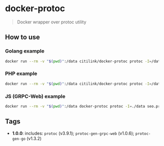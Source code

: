 docker-protoc
=============
> Docker wrapper over protoc utility

How to use
----------

### Golang example
```bash
docker run --rm -v "$(pwd)":/data citilink/docker-protoc protoc -I=/data/ *.proto --go_out=plugins=grpc:/data/
```

### PHP example
```bash
docker run --rm -v "$(pwd)":/data citilink/docker-protoc protoc -I=/data/ *.proto --php_out=/data/
```

### JS (GRPC-Web) example
```bash
docker run --rm -v "$(pwd)":/data docker-protoc protoc -I=./data seo.proto --js_out=import_style=commonjs:./data --grpc-web_out=import_style=commonjs,mode=grpcwebtext:./data
```

Tags
----

 * **1.0.0**: includes: `protoc` (v3.9.1); `protoc-gen-grpc-web` (v1.0.6); `protoc-gen-go` (v1.3.2)